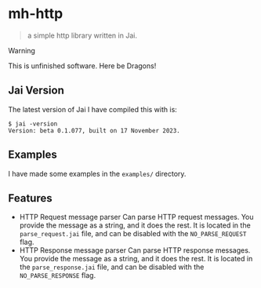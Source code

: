 # mh-http

> a simple http library written in Jai.

> [!WARNING]
> This is unfinished software. Here be Dragons!

## Jai Version
The latest version of Jai I have compiled this with is:
```console
$ jai -version
Version: beta 0.1.077, built on 17 November 2023.
```

## Examples
I have made some examples in the `examples/` directory.

## Features
- HTTP Request message parser
    Can parse HTTP request messages.
    You provide the message as a string, and it does the rest.
    It is located in the `parse_request.jai` file, and can
    be disabled with the `NO_PARSE_REQUEST` flag.
- HTTP Response message parser
    Can parse HTTP response messages.
    You provide the message as a string, and it does the rest.
    It is located in the `parse_response.jai` file, and can
    be disabled with the `NO_PARSE_RESPONSE` flag.
